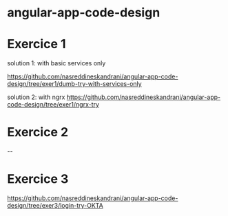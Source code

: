 # angular-app-code-design

# Exercice 1

solution 1: with basic services only

https://github.com/nasreddineskandrani/angular-app-code-design/tree/exer1/dumb-try-with-services-only

solution 2: with ngrx
https://github.com/nasreddineskandrani/angular-app-code-design/tree/exer1/ngrx-try

# Exercice 2

--

# Exercice 3

https://github.com/nasreddineskandrani/angular-app-code-design/tree/exer3/login-try-OKTA

